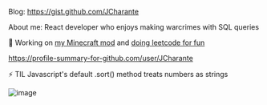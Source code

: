 Blog: https://gist.github.com/JCharante

About me: React developer who enjoys making warcrimes with SQL queries

🔭 Working on [my Minecraft mod](https://github.com/JCharante/minecraft-mod) and [doing leetcode for fun](https://leetcode.com/JCharante/)

https://profile-summary-for-github.com/user/JCharante

⚡ TIL Javascript's default .sort() method treats numbers as strings

![image](https://user-images.githubusercontent.com/13973198/89717086-05d3da00-d981-11ea-9cc8-693f73691fd3.png)


<!--
**JCharante/JCharante** is a ✨ _special_ ✨ repository because its `README.md` (this file) appears on your GitHub profile.

Here are some ideas to get you started:

- 🔭 I’m currently working on ...
- 🌱 I’m currently learning ...
- 👯 I’m looking to collaborate on ...
- 🤔 I’m looking for help with ...
- 💬 Ask me about ...
- 📫 How to reach me: ...
- 😄 Pronouns: ...
- ⚡ Fun fact: ...
-->
